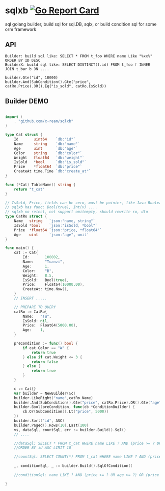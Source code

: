 # sqlxb  [![Go Report Card](https://goreportcard.com/badge/github.com/x-ream/sqlxb)](https://goreportcard.com/report/github.com/x-ream/sqlxb)
sql golang builder, build sql for sql.DB, sqlx, 
or build condition sql for some orm framework

## API
    Builder: build sql like: SELECT * FROM t_foo WHERE name Like "%xx%" ORDER BY ID DESC
    BuilderX: build sql like: SELECT DISTINCT(f.id) FROM t_foo f INNER JOIN t_bar b ON ....
    
    builder.Gte("id", 10000)
    builder.And(SubCondition().Gte("price", catRo.Price).OR().Eq("is_sold", catRo.IsSold))

## Builder DEMO

```Go

import (
    . "github.com/x-ream/sqlxb"
)

type Cat struct {
	Id       uint64    `db:"id"`
	Name     string    `db:"name"`
	Age      uint      `db:"age"`
	Color    string    `db:"color"`
	Weight   float64   `db:"weight"`
	IsSold   *bool     `db:"is_sold"`
	Price    *float64  `db:"price"`
	CreateAt time.Time `db:"create_at"`
}

func (*Cat) TableName() string {
	return "t_cat"
}

// IsSold, Price, fields can be zero, must be pointer, like Java Boolean....
// sqlxb has func: Bool(true), Int(v) ....
// sqlxb no relect, not support omitempty, should rewrite ro, dto
type CatRo struct {
	Name   string   `json:"name, string"`
	IsSold *bool    `json:"isSold, *bool"`
	Price  *float64 `json:"price, *float64"`
	Age    uint     `json:"age", unit`
}

func main() {
	cat := Cat{
		Id:       100002,
		Name:     "Tuanzi",
		Age:      1,
		Color:    "B",
		Weight:   8.5,
		IsSold:   Bool(true),
		Price:    Float64(10000.00),
		CreateAt: time.Now(),
	}
    // INSERT .....

    // PREPARE TO QUERY
	catRo := CatRo{
		Name:	"Tu",
		IsSold: nil,
		Price:  Float64(5000.00),
		Age:    1,
	}

	preCondition := func() bool {
		if cat.Color == "W" {
			return true
		} else if cat.Weight <= 3 {
			return false
		} else {
			return true
		}
	}

	c := Cat{}
	var builder = NewBuilder(&c)
	builder.LikeRight("name",catRo.Name)
	builder.And(SubCondition().Gte("price", catRo.Price).OR().Gte("age", catRo.Age).OR().Eq("is_sold", catRo.IsSold))
	builder.Bool(preCondition, func(cb *ConditionBuilder) {
		cb.Or(SubCondition().Lt("price", 5000))
	})
	builder.Sort("id", ASC)
	builder.Paged().Rows(10).Last(100)
	vs, dataSql, countSql, err := builder.Build().Sql()
    // ....

    //dataSql: SELECT * FROM t_cat WHERE name LIKE ? AND (price >= ? OR age >= ?) OR (price < ?) AND id > ? 
    //ORDER BY id ASC LIMIT 10

    //countSql: SELECT COUNT(*) FROM t_cat WHERE name LIKE ? AND (price >= ? OR age >= ?) OR (price < ?)
    
	_, conditionSql, _ := builder.Build().SqlOfCondition()
    
    //conditionSql: name LIKE ? AND (price >= ? OR age >= ?) OR (price < ?)

}
```